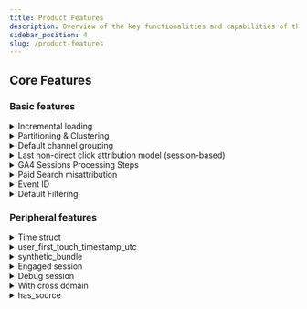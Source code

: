 ```yaml
---
title: Product Features
description: Overview of the key functionalities and capabilities of the product.
sidebar_position: 4
slug: /product-features
---
```


## Core Features
### Basic features

<details>
  <summary>Incremental loading</summary>
</details>

<details>
  <summary>Partitioning & Clustering</summary>
</details>

<details>
  <summary>Default channel grouping</summary>
</details>

<details>
  <summary>Last non-direct click attribution model (session-based)</summary>
</details>

<details>
  <summary>GA4 Sessions Processing Steps</summary>
</details>

<details>
  <summary>Paid Search misattribution</summary>
  <p>Easy fix for Paid Search misattribution when gclid, gbraid or wbraid are available.</p>
</details>

<details>
  <summary>Event ID</summary>
  <p>Creating unique event ID based on event_name, event_timestamp_micros, user_pseudo_id, ga_session_id, batch_page_id, batch_ordering_id, batch_event_index, engagement_time_msec.</p>
</details>

<details>
  <summary>Default Filtering</summary>
  <p>Session with null session_id and user_pseudo_id null are filtered from final input (in the stg_ga4_sessions model). Duplicated hits are removed.</p>
</details>

### Peripheral features

<details>
  <summary>Time struct</summary>
  <p>Struct containing event_date_YYYYMMDD, event_timestamp_micros, event_timestamp_utc, user_first_touch_timestamp</p>
</details>

<details>
  <summary>user_first_touch_timestamp_utc</summary>
</details>

<details>
  <summary>synthetic_bundle</summary>
  <p>Synthetic events are filtered out in the stg_ga4_events.sqlx model.</p>
</details>

<details>
  <summary>Engaged session</summary>
</details>

<details>
  <summary>Debug session</summary>
</details>

<details>
  <summary>With cross domain</summary>
  <p>Url_params._gl</p>
</details>

<details>
  <summary>has_source</summary>
</details>